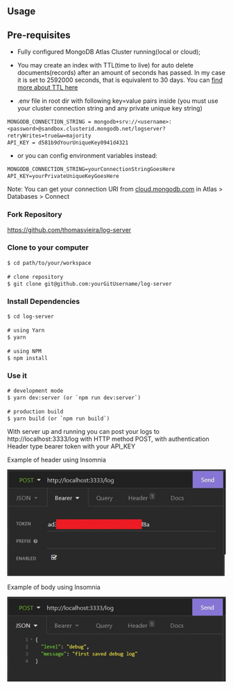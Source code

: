 ## Usage

## Pre-requisites
+ Fully configured MongoDB Atlas Cluster running(local or cloud);

+ You may create an index with TTL(time to live) for auto delete documents(records)
 after an amount of seconds has passed. In my case it is set to 2592000 seconds, that is
 equivalent to 30 days. You can [find more about TTL here](https://docs.mongodb.com/manual/tutorial/expire-data/)

+ .env file in root dir with following key=value pairs inside (you must use your cluster connection string and any private unique key string)
```
MONGODB_CONNECTION_STRING = mongodb+srv://<username>:<password>@sandbox.clusterid.mongodb.net/logserver?retryWrites=true&w=majority
API_KEY = d581b9dYourUniqueKey0941d4321
```
+ or you can config environment variables instead:
```
MONGODB_CONNECTION_STRING=yourConnectionStringGoesHere
API_KEY=yourPrivateUniqueKeyGoesHere
```
Note: You can get your connection URI from [cloud.mongodb.com](https://cloud.mongodb.com/) in Atlas > Databases > Connect

### Fork Repository

https://github.com/thomasvieira/log-server

### Clone to your computer

```
$ cd path/to/your/workspace

# clone repository
$ git clone git@github.com:yourGitUsername/log-server
```

### Install Dependencies

```
$ cd log-server

# using Yarn
$ yarn

# using NPM
$ npm install
```

### Use it

```
# development mode
$ yarn dev:server (or `npm run dev:server`)

# production build
$ yarn build (or `npm run build`)
```

With server up and running you can post your logs to http://localhost:3333/log with HTTP method POST, with authentication Header type bearer token with your API_KEY

Example of header using Insomnia

![Header Example Insomnia](https://github.com/thomasvieira/log-server/blob/main/assets/authenticationHeader.jpg)

Example of body using Insomnia

![Body Example Insomnia](https://github.com/thomasvieira/log-server/blob/main/assets/BodySample.jpg)
